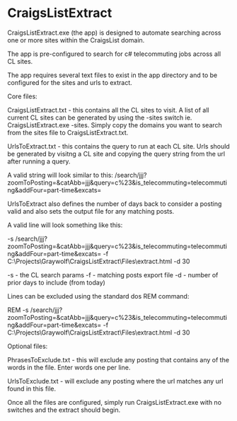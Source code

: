 CraigsListExtract
=================

CraigsListExtract.exe (the app) is designed to automate searching across one or more sites within the CraigsList domain.

The app is pre-configured to search for c# telecommuting jobs across all CL sites.

The app requires several text files to exist in the app directory and to be configured for the sites and urls to extract.

Core files:

CraigsListExtract.txt - this contains all the CL sites to visit.  A list of all current CL sites can be generated by using the -sites switch ie. CraigsListExtract.exe -sites. Simply copy the domains you want to search from the sites file to CraigsListExtract.txt.

UrlsToExtract.txt - this contains the query to run at each CL site.  Urls should be generated by visitng a CL site and copying the query string from the url after running a query. 

A valid string will look similar to this: /search/jjj?zoomToPosting=&catAbb=jjj&query=c%23&is_telecommuting=telecommuting&addFour=part-time&excats=

UrlsToExtract also defines the number of days back to consider a posting valid and also sets the output file for any matching posts.

A valid line will look something like this:

-s /search/jjj?zoomToPosting=&catAbb=jjj&query=c%23&is_telecommuting=telecommuting&addFour=part-time&excats= -f C:\Projects\Graywolf\CraigsListExtract\Files\extract.html -d 30

-s - the CL search params
-f - matching posts export file
-d - number of prior days to include (from today)

Lines can be excluded using the standard dos REM command:

REM -s /search/jjj?zoomToPosting=&catAbb=jjj&query=c%23&is_telecommuting=telecommuting&addFour=part-time&excats= -f C:\Projects\Graywolf\CraigsListExtract\Files\extract.html -d 30

Optional files:

PhrasesToExclude.txt - this will exclude any posting that contains any of the words in the file. Enter words one per line.

UrlsToExclude.txt - will exclude any posting where the url matches any url found in this file.

Once all the files are configured, simply run CraigsListExtract.exe with no switches and the extract should begin.





